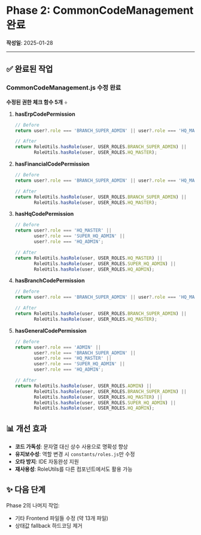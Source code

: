 # Phase 2: CommonCodeManagement 완료

**작성일**: 2025-01-28

---

## ✅ 완료된 작업

### CommonCodeManagement.js 수정 완료

**수정된 권한 체크 함수 5개** ÷

1. **hasErpCodePermission**
   ```javascript
   // Before
   return user?.role === 'BRANCH_SUPER_ADMIN' || user?.role === 'HQ_MASTER';
   
   // After
   return RoleUtils.hasRole(user, USER_ROLES.BRANCH_SUPER_ADMIN) ||
          RoleUtils.hasRole(user, USER_ROLES.HQ_MASTER);
   ```

2. **hasFinancialCodePermission**
   ```javascript
   // Before
   return user?.role === 'BRANCH_SUPER_ADMIN' || user?.role === 'HQ_MASTER';
   
   // After
   return RoleUtils.hasRole(user, USER_ROLES.BRANCH_SUPER_ADMIN) ||
          RoleUtils.hasRole(user, USER_ROLES.HQ_MASTER);
   ```

3. **hasHqCodePermission**
   ```javascript
   // Before
   return user?.role === 'HQ_MASTER' || 
          user?.role === 'SUPER_HQ_ADMIN' ||
          user?.role === 'HQ_ADMIN';
   
   // After
   return RoleUtils.hasRole(user, USER_ROLES.HQ_MASTER) ||
          RoleUtils.hasRole(user, USER_ROLES.SUPER_HQ_ADMIN) ||
          RoleUtils.hasRole(user, USER_ROLES.HQ_ADMIN);
   ```

4. **hasBranchCodePermission**
   ```javascript
   // Before
   return user?.role === 'BRANCH_SUPER_ADMIN' || user?.role === 'HQ_MASTER';
   
   // After
   return RoleUtils.hasRole(user, USER_ROLES.BRANCH_SUPER_ADMIN) ||
          RoleUtils.hasRole(user, USER_ROLES.HQ_MASTER);
   ```

5. **hasGeneralCodePermission**
   ```javascript
   // Before
   return user?.role === 'ADMIN' || 
          user?.role === 'BRANCH_SUPER_ADMIN' || 
          user?.role === 'HQ_MASTER' || 
          user?.role === 'SUPER_HQ_ADMIN' ||
          user?.role === 'HQ_ADMIN';
   
   // After
   return RoleUtils.hasRole(user, USER_ROLES.ADMIN) ||
          RoleUtils.hasRole(user, USER_ROLES.BRANCH_SUPER_ADMIN) ||
          RoleUtils.hasRole(user, USER_ROLES.HQ_MASTER) ||
          RoleUtils.hasRole(user, USER_ROLES.SUPER_HQ_ADMIN) ||
          RoleUtils.hasRole(user, USER_ROLES.HQ_ADMIN);
   ```

## 📊 개선 효과

- **코드 가독성**: 문자열 대신 상수 사용으로 명확성 향상
- **유지보수성**: 역할 변경 시 `constants/roles.js`만 수정
- **오타 방지**: IDE 자동완성 지원
- **재사용성**: RoleUtils를 다른 컴포넌트에서도 활용 가능

## ✨ 다음 단계

Phase 2의 나머지 작업:
- 기타 Frontend 파일들 수정 (약 13개 파일)
- 상태값 fallback 하드코딩 제거


